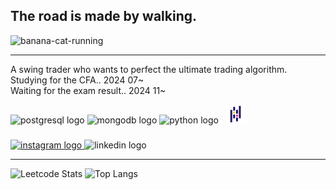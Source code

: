 
<h2 align="left">The road is made by walking.</h2>

![banana-cat-running](https://github.com/kokoavailable/kokoavailable/assets/165033012/06cf2180-072e-4235-ab6f-f77e3fde0cc6)

---
A swing trader who wants to perfect the ultimate trading algorithm.
<br>
Studying for the CFA.. 2024 07~
<br>
Waiting for the exam result.. 2024 11~

<link rel="stylesheet" type='text/css' href="https://cdn.jsdelivr.net/gh/devicons/devicon@latest/devicon.min.css" />
          
<div align="left">
  <img src="https://cdn.jsdelivr.net/gh/devicons/devicon/icons/postgresql/postgresql-original.svg" height="30" alt="postgresql logo" />
  <img src="https://cdn.jsdelivr.net/gh/devicons/devicon/icons/mongodb/mongodb-original.svg" height="30" alt="mongodb logo" />
  <img src="https://cdn.jsdelivr.net/gh/devicons/devicon/icons/python/python-original.svg" height="30" alt="python logo"  />
&nbsp;
  <img src="https://raw.githubusercontent.com/kokoavailable/kokoavailable/main/image_with_white_bg.png" height="30" alt="pandas logo with white background"/>
          
          
          
  <img width="12" />
</div>

###
<div align="left">
  <a href="https://www.instagram.com/monsangter_invest" target="_blank">
  <img src="https://img.shields.io/static/v1?message=Instagram&logo=instagram&label=&color=E4405F&logoColor=white&labelColor=&style=for-the-badge" height="35" alt="instagram logo"  />
  </a>
  <img src="https://img.shields.io/static/v1?message=LinkedIn&logo=linkedin&label=&color=0077B5&logoColor=white&labelColor=&style=for-the-badge" height="35" alt="linkedin logo"  />
</div>

---
<img src="https://leetcard.jacoblin.cool/PaulBae?theme=dark&font=Pacifico%20Brush&ext=activity" alt="Leetcode Stats" width="400">
<img src="https://github-readme-stats.vercel.app/api/top-langs/?username=kokoavailable&layout=compact" alt="Top Langs" width="400">

